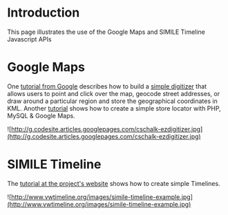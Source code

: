 # Introduction #

This page illustrates the use of the Google Maps and SIMILE Timeline Javascript APIs

# Google Maps #

One [tutorial from Google](http://code.google.com/support/bin/answer.py?answer=65620&topic=11364) describes how to build a [simple digitizer](http://code.google.com/articles/support/ezdigitizer.htm) that allows users to point and click over the map, geocode street addresses, or draw around a particular region and store the geographical coordinates in KML. Another [tutorial](http://code.google.com/support/bin/answer.py?answer=87134&topic=11364&ctx=sibling) shows how to create a simple store locator with PHP, MySQL & Google Maps.

![http://g.codesite.articles.googlepages.com/cschalk-ezdigitizer.jpg](http://g.codesite.articles.googlepages.com/cschalk-ezdigitizer.jpg)

# SIMILE Timeline #

The [tutorial at the project's website](http://simile.mit.edu/timeline/docs/create-timelines.html) shows how to create simple Timelines.

![http://www.vwtimeline.org/images/simile-timeline-example.jpg](http://www.vwtimeline.org/images/simile-timeline-example.jpg)
